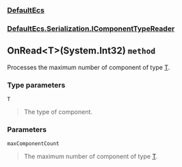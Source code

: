 ### [DefaultEcs](./DefaultEcs.md 'DefaultEcs')
### [DefaultEcs.Serialization.IComponentTypeReader](./DefaultEcs-Serialization-IComponentTypeReader.md 'DefaultEcs.Serialization.IComponentTypeReader')
## OnRead&lt;T&gt;(System.Int32) `method`
Processes the maximum number of component of type [T](#DefaultEcs-Serialization-IComponentTypeReader-OnRead-T-(System-Int32)-T 'DefaultEcs.Serialization.IComponentTypeReader.OnRead&lt;T&gt;(System.Int32).T').
### Type parameters

<a name='DefaultEcs-Serialization-IComponentTypeReader-OnRead-T-(System-Int32)-T'></a>
`T`
>The type of component.
### Parameters

<a name='DefaultEcs-Serialization-IComponentTypeReader-OnRead-T-(System-Int32)-maxComponentCount'></a>
`maxComponentCount`
>The maximum number of component of type [T](#DefaultEcs-Serialization-IComponentTypeReader-OnRead-T-(System-Int32)-T 'DefaultEcs.Serialization.IComponentTypeReader.OnRead&lt;T&gt;(System.Int32).T').
